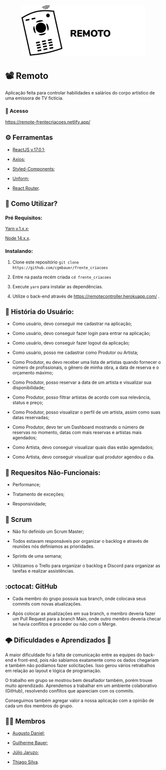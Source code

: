 <p align="center">
  <img src='https://github.com/cgmbauer/assets/blob/master/logo/Remoto.svg' alt='Remoto logo' width="400px" />
</p>


# :film_projector: Remoto

Aplicação feita para controlar habilidades e salários do corpo artístico de uma emissora de TV fictícia.

### :rocket: Acesso

https://remote-frentecriacoes.netlify.app/

## :gear: Ferramentas

- [ReactJS v.17.0.1](https://reactjs.org/);

- [Axios](https://github.com/axios/axios);

- [Styled-Components](https://styled-components.com/);

- [Unform](https://github.com/Rocketseat/unform);

- [React Router](https://github.com/ReactTraining/react-router).

## :wrench: Como Utilizar?

### Pré Requisitos:

[Yarn v.1.x.x](https://classic.yarnpkg.com/en/docs/install);

[Node 14.x.x](https://nodejs.org/en/).

### Instalando:

1. Clone este repositório `git clone https://github.com/cgmbauer/frente_criacoes`

2. Entre na pasta recém criada `cd frente_criacoes`

3. Execute `yarn` para instalar as dependências.

4. Utilize o back-end através de https://remotecontroller.herokuapp.com/ .

## :green_book: História do Usuário:

- Como usuário, devo conseguir me cadastrar na aplicação;

- Como usuário, devo conseguir fazer login para entrar na aplicação;

- Como usuário, devo conseguir fazer logout da aplicação;

- Como usuário, posso me cadastrar como Produtor ou Artista;

- Como Produtor, eu devo receber uma lista de artistas quando fornecer o número de profissionais, o gênero de minha obra, a data de reserva e o orçamento máximo;

- Como Produtor, posso reservar a data de um artista e visualizar sua disponibilidade;

- Como Produtor, posso filtrar artistas de acordo com sua relevância, status e preço;

- Como Produtor, posso visualizar o perfil de um artista, assim como suas datas reservadas;

- Como Produtor, devo ter um Dashboard mostrando o número de reservas no momento, datas com mais reservas e artistas mais agendados;

- Como Artista, devo conseguir visualizar quais dias estão agendados;

- Como Artista, devo conseguir visualizar qual produtor agendou o dia.

## :pushpin: Requesitos Não-Funcionais:

- Performance;

- Tratamento de exceções;

- Responsividade;

## :rugby_football: Scrum

- Não foi definido um Scrum Master;

- Todos estavam responsáveis por organizar o backlog e através de reuniões nós definiamos as prioridades.

- Sprints de uma semana;

- Utilizamos o Trello para organizar o backlog e Discord para organizar as tarefas e realizar assistências.

## :octocat: GitHub

- Cada membro do grupo possuia sua branch, onde colocava seus commits com novas atualizações.

- Após colocar as atualizações em sua branch, o membro deveria fazer um Pull Request para a branch Main, onde outro membro deveria checar se havia conflitos e proceder ou não com o Merge.

## :cloud_with_lightning: Dificuldades e Aprendizados :star2:

A maior dificuldade foi a falta de comunicação entre as equipes do back-end e front-end, pois não sabíamos exatamente como os dados chegariam e também não podíamos fazer solicitações. Isso gerou vários retrabalhos em relação ao layout e lógica de programação.

O trabalho em grupo se mostrou bem desafiador também, porém trouxe muito aprendizado. Aprendemos a trabalhar em um ambiente colaborativo (GitHub), resolvendo conflitos que apareciam com os commits.

Conseguimos também agregar valor a nossa aplicação com a opinião de cada um dos membros do grupo.

## :person_bald: Membros

- [Augusto Daniel](https://github.com/AugustoDevelop);

- [Guilherme Bauer](https://github.com/cgmbauer);

- [Júlio Jaruzo](https://github.com/juliojaruzo);

- [Thiago Silva](https://github.com/Thiagosilvaguitar).


